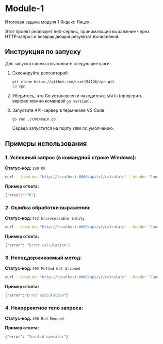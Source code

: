 # Module-1

Итоговая задача модуля 1 Яндекс Лицея.

Этот проект реализует веб-сервис, принимающий выражение через HTTP-запрос и возвращающий результат вычислений.

## Инструкция по запуску

Для запуска проекта выполните следующие шаги:

1. Склонируйте репозиторий:

   ```bash
   git clone https://github.com/user154126/rpn.git
   cd rpn
   ```

2. Убедитесь, что Go установлен и находится в `$PATH` (проверить версию можно командой `go version`).

3. Запустите API-сервер в терминале VS Code:

   ```bash
   go run ./cmd/main.go
   ```

   Сервер запустится на порту `8080` по умолчанию.

## Примеры использования

### 1. Успешный запрос (в командной строке Windows):

   **Статус-код:** `200 OK`

   ```bash
   curl --location "http://localhost:8080/api/v1/calculate" --header "Content-Type: application/json" --data "{\"expression\": \"2+2*2\"}"
   ```

   **Пример ответа:**

   ```json
   {"result":"6"}
   ```

### 2. Ошибка обработки выражения:

   **Статус-код:** `422 Unprocessable Entity`

   ```bash
   curl --location "http://localhost:8080/api/v1/calculate" --header "Content-Type: application/json" --data "{\"expression\": \"2*(2+2{)\"}"
   ```

   **Пример ответа:**

   ```json
   {"error": "Error calculation"}
   ```

### 3. Неподдерживаемый метод:

   **Статус-код:** `405 Method Not Allowed`

   ```bash
   curl --location "http://localhost:8080/api/v1/calculate" --header "Content-Type: application/json" --data "{\"expression\": \"2*(2+2{)\"}"
   ```

   **Пример ответа:**

   ```json
   {"error":"Error calculation"}
   ```

### 4. Некорректное тело запроса:

   **Статус-код:** `400 Bad Request`

   **Пример ответа:**

   ```json
   {"error": "Invalid operator"}
   ```

